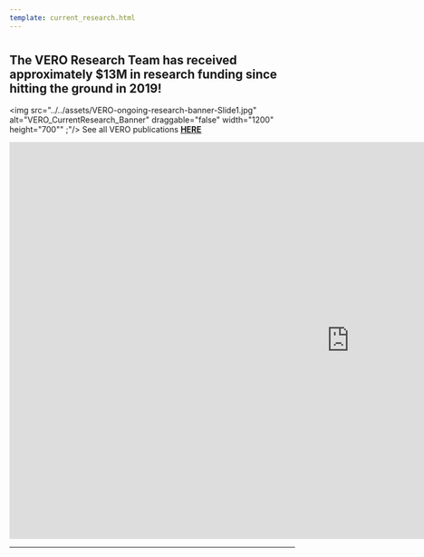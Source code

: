 ```yaml
---
template: current_research.html
---
```


#  
## <b>The VERO Research Team has received approximately $13M in research funding since hitting the ground in 2019!</b> <cr>

<img src="../../assets/VERO-ongoing-research-banner-Slide1.jpg" alt="VERO_CurrentResearch_Banner" draggable="false" width="1200" height="700"" ;"/>
See all VERO publications <u><b>[HERE](https://www.veroresearch.org/pubs/)</u></b>

<iframe src="https://slides.com/verolabtamu/vero-research-updatesfebruary-2023/embed/" width="1200" height="700" title="VERO website slidedeck" scrolling="no" frameborder="0" webkitallowfullscreen mozallowfullscreen allowfullscreen></iframe> 

---
